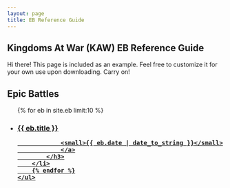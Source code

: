 ```yaml
---
layout: page
title: EB Reference Guide
---
```


## Kingdoms At War (KAW) EB Reference Guide

<p class="message">
    Hi there! This page is included as an example. Feel free to customize it for your own use upon downloading. Carry on!
</p>
<div class="related">
    <h2>Epic Battles</h2>
    <ul class="related-posts">
        {% for eb in site.eb limit:10 %}
        <li>
            <h3>
                <a href="{{ eb.url }}">
                {{ eb.title }}

                <small>{{ eb.date | date_to_string }}</small>
                </a>
            </h3>
        </li>
        {% endfor %}
    </ul>
</div>
